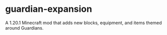 # guardian-expansion
A 1.20.1 Minecraft mod that adds new blocks, equipment, and items themed around Guardians.
